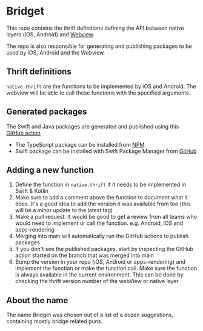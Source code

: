 # Bridget
This repo contains the thrift definitions defining the API between native layers (iOS, Android) and [Webview](https://github.com/guardian/apps-rendering).

The repo is also responsible for generating and publishing packages to be used by iOS, Android and the Webview.

## Thrift definitions
`native.thrift` are the functions to be implemented by iOS and Android. The webview will be able to call these functions with the specified arguments.

## Generated packages
The Swift and Java packages are generated and published using this [GitHub action](https://github.com/guardian/mobile-apps-thrift/blob/main/.github/actions/generate-native-package/action.yml)

- The TypeScript package can be installed from [NPM](https://www.npmjs.com/package/@guardian/bridget)
- Swift package can be installed with Swift Package Manager from [GitHub](https://github.com/guardian/mobile-apps-thrift-swift)


## Adding a new function
1. Define the function in `native.thrift` if it needs to be implemented in Swift & Kotlin
2. Make sure to add a comment above the function to document what it does. It's a good idea to add the version it was available from too (this will be a minor update to the latest tag)
3. Make a pull request. It would be good to get a review from all teams who would need to implement or call the function. e.g. Android, iOS and apps-rendering
4. Merging into main will automatically run the GitHub actions to publish packages
5. If you don't see the published packages, start by inspecting the GitHub action started on the branch that was merged into main
6. Bump the version in your repo (iOS, Android or apps-rendering) and implement the function or make the function call. Make sure the function is always available in the current environment. This can be done by checking the thrift version number of the webView or native layer

## About the name
The name Bridget was chosen out of a list of a dozen suggestions, containing mostly bridge related puns.
